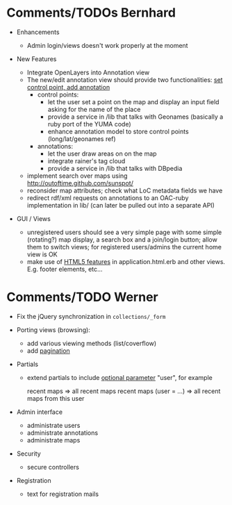 # Comments/TODOs Bernhard 

* Enhancements
    - Admin login/views doesn't work properly at the moment

* New Features
    - Integrate OpenLayers into Annotation view
    - The new/edit annotation view should provide two functionalities: [set control point, add annotation](http://dme.ait.ac.at/annotation/yuma_map_demo_full.htm)
        - control points:
            - let the user set a point on the map and display an input field asking for the name of the place
            - provide a service in /lib that talks with Geonames (basically a ruby port of the YUMA code)
            - enhance annotation model to store control points (long/lat/geonames ref)
        - annotations:
            - let the user draw areas on on the map
            - integrate rainer's tag cloud
            - provide a service in /lib that talks with DBpedia
    - implement search over maps using http://outoftime.github.com/sunspot/
    - reconsider map attributes; check what LoC metadata fields we have
    - redirect rdf/xml requests on annotations to an OAC-ruby implementation in lib/ (can later be pulled out into a separate API)

* GUI / Views
    - unregistered users should see a very simple page with some simple (rotating?) map display, a search box and a join/login button; allow them to switch views; for registered users/admins the current home view is OK
    - make use of [HTML5 features](http://html5boilerplate.com/) in application.html.erb and other views. E.g. footer elements, etc...
    
        
# Comments/TODO Werner

- Fix the jQuery synchronization in `collections/_form`

- Porting views (browsing):
  - add various viewing methods (list/coverflow)
  - add [pagination](https://github.com/mislav/will_paginate)

- Partials
  - extend partials to include [optional parameter](http://stackoverflow.com/questions/2385525/how-to-have-an-optional-local-variable-in-a-partial-template-in-rails) "user", for example

    recent maps => all recent maps
    recent maps (user = ...) => all recent maps from this user
  
- Admin interface
  - administrate users
  - administrate annotations
  - administrate maps

- Security
  - secure controllers

- Registration
  - text for registration mails
